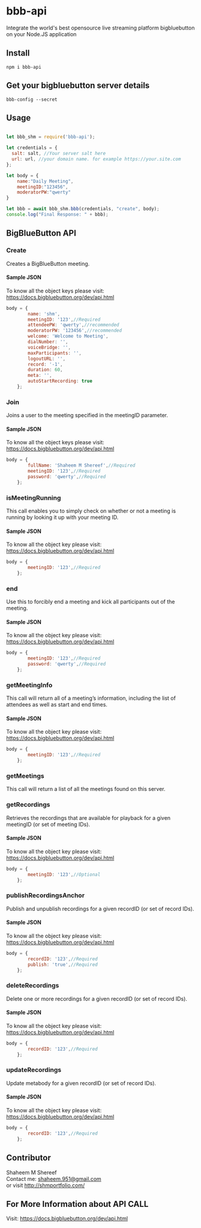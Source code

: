 # bbb-api
Integrate the world's best opensource live streaming platform bigbluebutton on your Node.JS application

## Install
```
npm i bbb-api
```

## Get your bigbluebutton server details
```
bbb-config --secret 
```

## Usage
```js

let bbb_shm = require('bbb-api');

let credentials = {
  salt: salt, //Your server salt here
  url: url, //your domain name. for example https://your.site.com
};

let body = {
    name:"Daily Meeting",
    meetingID:"123456",
    moderatorPW:"qwerty"
}

let bbb = await bbb_shm.bbb(credentials, "create", body);
console.log("Final Response: " + bbb);
```

## BigBlueButton API

### Create
Creates a BigBlueButton meeting.

#### Sample JSON
To know all the object keys please visit: https://docs.bigbluebutton.org/dev/api.html

```js
body = {
        name: 'shm',
        meetingID: '123',//Required
        attendeePW: 'qwerty',//recommended
        moderatorPW: '123456',//recommended
        welcome: 'Welcome to Meeting',
        dialNumber: '',
        voiceBridge: '',
        maxParticipants: '',
        logoutURL: '',
        record: '-1',
        duration: 60,
        meta: '',
        autoStartRecording: true
    };
```

### Join
Joins a user to the meeting specified in the meetingID parameter.

#### Sample JSON
To know all the object keys please visit: https://docs.bigbluebutton.org/dev/api.html

```js
body = {
        fullName: 'Shaheem M Shereef',//Required
        meetingID: '123',//Required
        password: 'qwerty',//Required
    };
```

### isMeetingRunning
This call enables you to simply check on whether or not a meeting is running by looking it up with your meeting ID.

#### Sample JSON
To know all the object key please visit: https://docs.bigbluebutton.org/dev/api.html

```js
body = {
        meetingID: '123',//Required
    };
```

### end
Use this to forcibly end a meeting and kick all participants out of the meeting.

#### Sample JSON
To know all the object key please visit: https://docs.bigbluebutton.org/dev/api.html

```js
body = {
        meetingID: '123',//Required
        password: 'qwerty',//Required
    };
```

### getMeetingInfo
This call will return all of a meeting’s information, including the list of attendees as well as start and end times.

#### Sample JSON
To know all the object key please visit: https://docs.bigbluebutton.org/dev/api.html

```js
body = {
        meetingID: '123',//Required
    };
```

### getMeetings
This call will return a list of all the meetings found on this server.

### getRecordings
Retrieves the recordings that are available for playback for a given meetingID (or set of meeting IDs).

#### Sample JSON
To know all the object key please visit: https://docs.bigbluebutton.org/dev/api.html

```js
body = {
        meetingID: '123',//Optional
    };
```

### publishRecordingsAnchor 
Publish and unpublish recordings for a given recordID (or set of record IDs).

#### Sample JSON
To know all the object key please visit: https://docs.bigbluebutton.org/dev/api.html

```js
body = {
        recordID: '123',//Required
        publish: 'true',//Required
    };
```

### deleteRecordings
Delete one or more recordings for a given recordID (or set of record IDs).

#### Sample JSON
To know all the object key please visit: https://docs.bigbluebutton.org/dev/api.html

```js
body = {
        recordID: '123',//Required
    };
```

### updateRecordings
Update metabody for a given recordID (or set of record IDs).

#### Sample JSON
To know all the object key please visit: https://docs.bigbluebutton.org/dev/api.html

```js
body = {
        recordID: '123',//Required
    };
```
## Contributor

Shaheem M Shereef\
Contact me: shaheem.951@gmail.com\
or visit http://shmportfolio.com/


## For More Information about API CALL
Visit: https://docs.bigbluebutton.org/dev/api.html 